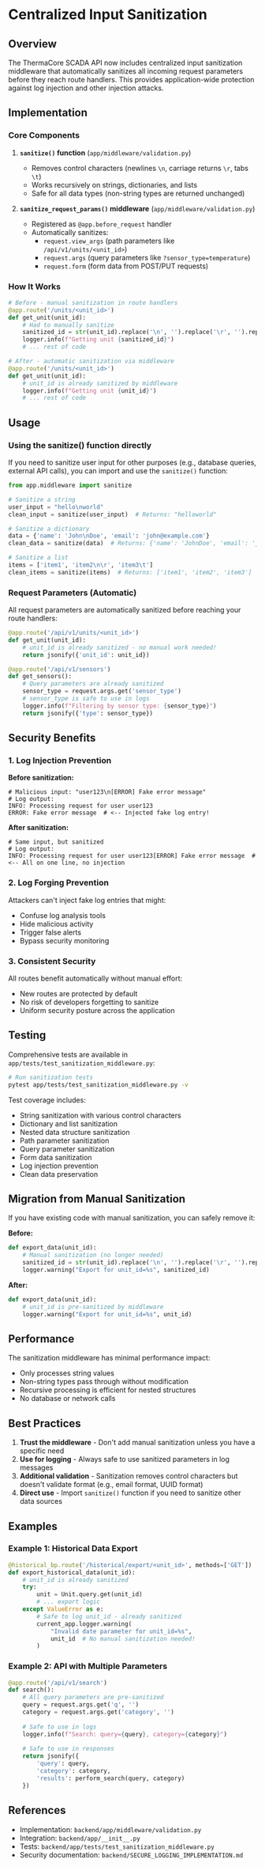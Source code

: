 # Centralized Input Sanitization

## Overview

The ThermaCore SCADA API now includes centralized input sanitization middleware that automatically sanitizes all incoming request parameters before they reach route handlers. This provides application-wide protection against log injection and other injection attacks.

## Implementation

### Core Components

1. **`sanitize()` function** (`app/middleware/validation.py`)
   - Removes control characters (newlines `\n`, carriage returns `\r`, tabs `\t`)
   - Works recursively on strings, dictionaries, and lists
   - Safe for all data types (non-string types are returned unchanged)

2. **`sanitize_request_params()` middleware** (`app/middleware/validation.py`)
   - Registered as `@app.before_request` handler
   - Automatically sanitizes:
     - `request.view_args` (path parameters like `/api/v1/units/<unit_id>`)
     - `request.args` (query parameters like `?sensor_type=temperature`)
     - `request.form` (form data from POST/PUT requests)

### How It Works

```python
# Before - manual sanitization in route handlers
@app.route('/units/<unit_id>')
def get_unit(unit_id):
    # Had to manually sanitize
    sanitized_id = str(unit_id).replace('\n', '').replace('\r', '').replace('\t', '')
    logger.info(f"Getting unit {sanitized_id}")
    # ... rest of code

# After - automatic sanitization via middleware
@app.route('/units/<unit_id>')
def get_unit(unit_id):
    # unit_id is already sanitized by middleware
    logger.info(f"Getting unit {unit_id}")
    # ... rest of code
```

## Usage

### Using the sanitize() function directly

If you need to sanitize user input for other purposes (e.g., database queries, external API calls), you can import and use the `sanitize()` function:

```python
from app.middleware import sanitize

# Sanitize a string
user_input = "hello\nworld"
clean_input = sanitize(user_input)  # Returns: "helloworld"

# Sanitize a dictionary
data = {'name': 'John\nDoe', 'email': 'john@example.com'}
clean_data = sanitize(data)  # Returns: {'name': 'JohnDoe', 'email': 'john@example.com'}

# Sanitize a list
items = ['item1', 'item2\n\r', 'item3\t']
clean_items = sanitize(items)  # Returns: ['item1', 'item2', 'item3']
```

### Request Parameters (Automatic)

All request parameters are automatically sanitized before reaching your route handlers:

```python
@app.route('/api/v1/units/<unit_id>')
def get_unit(unit_id):
    # unit_id is already sanitized - no manual work needed!
    return jsonify({'unit_id': unit_id})

@app.route('/api/v1/sensors')
def get_sensors():
    # Query parameters are already sanitized
    sensor_type = request.args.get('sensor_type')
    # sensor_type is safe to use in logs
    logger.info(f"Filtering by sensor type: {sensor_type}")
    return jsonify({'type': sensor_type})
```

## Security Benefits

### 1. Log Injection Prevention

**Before sanitization:**
```
# Malicious input: "user123\n[ERROR] Fake error message"
# Log output:
INFO: Processing request for user user123
ERROR: Fake error message  # <-- Injected fake log entry!
```

**After sanitization:**
```
# Same input, but sanitized
# Log output:
INFO: Processing request for user user123[ERROR] Fake error message  # <-- All on one line, no injection
```

### 2. Log Forging Prevention

Attackers can't inject fake log entries that might:
- Confuse log analysis tools
- Hide malicious activity
- Trigger false alerts
- Bypass security monitoring

### 3. Consistent Security

All routes benefit automatically without manual effort:
- New routes are protected by default
- No risk of developers forgetting to sanitize
- Uniform security posture across the application

## Testing

Comprehensive tests are available in `app/tests/test_sanitization_middleware.py`:

```bash
# Run sanitization tests
pytest app/tests/test_sanitization_middleware.py -v
```

Test coverage includes:
- String sanitization with various control characters
- Dictionary and list sanitization
- Nested data structure sanitization
- Path parameter sanitization
- Query parameter sanitization
- Form data sanitization
- Log injection prevention
- Clean data preservation

## Migration from Manual Sanitization

If you have existing code with manual sanitization, you can safely remove it:

**Before:**
```python
def export_data(unit_id):
    # Manual sanitization (no longer needed)
    sanitized_id = str(unit_id).replace('\n', '').replace('\r', '').replace('\t', '')
    logger.warning("Export for unit_id=%s", sanitized_id)
```

**After:**
```python
def export_data(unit_id):
    # unit_id is pre-sanitized by middleware
    logger.warning("Export for unit_id=%s", unit_id)
```

## Performance

The sanitization middleware has minimal performance impact:
- Only processes string values
- Non-string types pass through without modification
- Recursive processing is efficient for nested structures
- No database or network calls

## Best Practices

1. **Trust the middleware** - Don't add manual sanitization unless you have a specific need
2. **Use for logging** - Always safe to use sanitized parameters in log messages
3. **Additional validation** - Sanitization removes control characters but doesn't validate format (e.g., email format, UUID format)
4. **Direct use** - Import `sanitize()` function if you need to sanitize other data sources

## Examples

### Example 1: Historical Data Export
```python
@historical_bp.route('/historical/export/<unit_id>', methods=['GET'])
def export_historical_data(unit_id):
    # unit_id is already sanitized
    try:
        unit = Unit.query.get(unit_id)
        # ... export logic
    except ValueError as e:
        # Safe to log unit_id - already sanitized
        current_app.logger.warning(
            "Invalid date parameter for unit_id=%s",
            unit_id  # No manual sanitization needed!
        )
```

### Example 2: API with Multiple Parameters
```python
@app.route('/api/v1/search')
def search():
    # All query parameters are pre-sanitized
    query = request.args.get('q', '')
    category = request.args.get('category', '')
    
    # Safe to use in logs
    logger.info(f"Search: query={query}, category={category}")
    
    # Safe to use in responses
    return jsonify({
        'query': query,
        'category': category,
        'results': perform_search(query, category)
    })
```

## References

- Implementation: `backend/app/middleware/validation.py`
- Integration: `backend/app/__init__.py`
- Tests: `backend/app/tests/test_sanitization_middleware.py`
- Security documentation: `backend/SECURE_LOGGING_IMPLEMENTATION.md`
